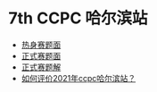 # 7th CCPC 哈尔滨站

- [热身赛题面](https://upload-file.xcpcio.com/ccpc/7th/2021CCPC哈尔滨热身赛题面.pdf)
- [正式赛题面](https://upload-file.xcpcio.com/ccpc/7th/2021CCPC哈尔滨正式赛题面.pdf)
- [正式赛题解](https://upload-file.xcpcio.com/ccpc/7th/2021CCPC哈尔滨正式赛题解.pdf)
- [如何评价2021年ccpc哈尔滨站？](https://www.zhihu.com/question/502102857)
